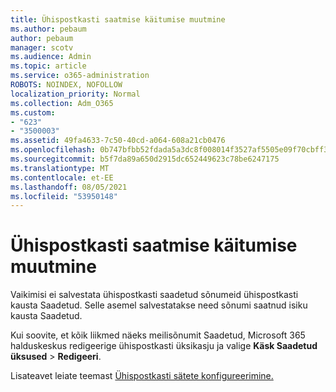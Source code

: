 ```yaml
---
title: Ühispostkasti saatmise käitumise muutmine
ms.author: pebaum
author: pebaum
manager: scotv
ms.audience: Admin
ms.topic: article
ms.service: o365-administration
ROBOTS: NOINDEX, NOFOLLOW
localization_priority: Normal
ms.collection: Adm_O365
ms.custom:
- "623"
- "3500003"
ms.assetid: 49fa4633-7c50-40cd-a064-608a21cb0476
ms.openlocfilehash: 0b747bfbb52fdada5a3dc8f008014f3527af5505e09f70cbff3e33ad01a4248e
ms.sourcegitcommit: b5f7da89a650d2915dc652449623c78be6247175
ms.translationtype: MT
ms.contentlocale: et-EE
ms.lasthandoff: 08/05/2021
ms.locfileid: "53950148"
---
```

# <a name="changing-shared-mailbox-send-as-behavior"></a>Ühispostkasti saatmise käitumise muutmine

Vaikimisi ei salvestata ühispostkasti saadetud sõnumeid ühispostkasti kausta Saadetud. Selle asemel salvestatakse need sõnumi saatnud isiku kausta Saadetud.
  
Kui soovite, et kõik liikmed näeks meilisõnumit Saadetud, Microsoft 365 halduskeskus redigeerige ühispostkasti üksikasju ja valige **Käsk Saadetud üksused** \> **Redigeeri**.
  
Lisateavet leiate teemast [Ühispostkasti sätete konfigureerimine.](https://docs.microsoft.com/microsoft-365/admin/email/configure-a-shared-mailbox#allow-everyone-to-see-the-sent-email-the-replies)
  